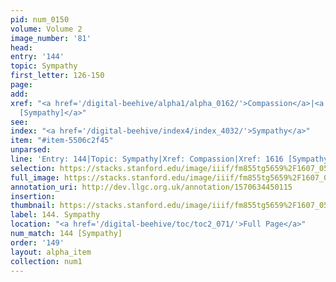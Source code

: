 ```yaml
---
pid: num_0150
volume: Volume 2
image_number: '81'
head: 
entry: '144'
topic: Sympathy
first_letter: 126-150
page: 
add: 
xref: "<a href='/digital-beehive/alpha1/alpha_0162/'>Compassion</a>|<a href='/digital-beehive/toc/toc2_318/'>1616
  [Sympathy]</a>"
see: 
index: "<a href='/digital-beehive/index4/index_4032/'>Sympathy</a>"
item: "#item-5506c2f45"
unparsed: 
line: 'Entry: 144|Topic: Sympathy|Xref: Compassion|Xref: 1616 [Sympathy]|Index: Sympathy|#item-5506c2f45'
selection: https://stacks.stanford.edu/image/iiif/fm855tg5659%2F1607_0548/292,1662,3041,575/full/0/default.jpg
full_image: https://stacks.stanford.edu/image/iiif/fm855tg5659%2F1607_0548/full/full/0/default.jpg
annotation_uri: http://dev.llgc.org.uk/annotation/1570634450115
insertion: 
thumbnail: https://stacks.stanford.edu/image/iiif/fm855tg5659%2F1607_0548/292,1662,600,180/250,/0/default.jpg
label: 144. Sympathy
location: "<a href='/digital-beehive/toc/toc2_071/'>Full Page</a>"
num_match: 144 [Sympathy]
order: '149'
layout: alpha_item
collection: num1
---
```

